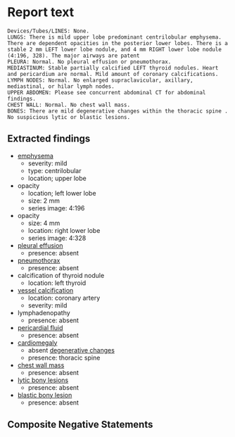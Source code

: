 # Report text

```text
Devices/Tubes/LINES: None.
LUNGS: There is mild upper lobe predominant centrilobular emphysema. There are dependent opacities in the posterior lower lobes. There is a stable 2 mm LEFT lower lobe nodule, and 4 mm RIGHT lower lobe nodule (4:196, 328). The major airways are patent
PLEURA: Normal. No pleural effusion or pneumothorax.
MEDIASTINUM: Stable partially calcified LEFT thyroid nodules. Heart and pericardium are normal. Mild amount of coronary calcifications.
LYMPH NODES: Normal. No enlarged supraclavicular, axillary, mediastinal, or hilar lymph nodes.
UPPER ABDOMEN: Please see concurrent abdominal CT for abdominal findings.
CHEST WALL: Normal. No chest wall mass.
BONES: There are mild degenerative changes within the thoracic spine . No suspicious lytic or blastic lesions.
```

## Extracted findings

- [emphysema](../../definitions/hood/emphysema.json)
  - severity: mild
  - type: centrilobular
  - location; upper lobe
- opacity
  - location; left lower lobe
  - size: 2 mm
  - series image: 4:196
- opacity
  - size: 4 mm
  - location: right lower lobe
  - series image: 4:328
- [pleural effusion](../../definitions/hood/pleural-effusion.json)
  - presence: absent
- [pneumothorax](../../definitions/hood/pneumothorax.md)
  - presence: absent
- calcification of thyroid nodule
  - location: left thyroid
- [vessel calcification](../../definitions/nuance/coronary_artery_calcification.json)
  - location: coronary artery
  - severity: mild
- lymphadenopathy
  - presence: absent
- [pericardial fluid](../../definitions/hood/pericardial-effusion.md)
  - presence: absent
- [cardiomegaly](../../definitions/upmedic/Cardiomegaly.cde.md)
  - absent
[degenerative changes](../../definitions/nuance/thoracic_spine_degenerative_changes.json)
  - presence: thoracic spine
- [chest wall mass](../../definitions/hood/chest-wall.json)  
  - presence: absent
- [lytic bony lesions](../../definitions/hood/lytic-lesion.md)
  - presence: absent
- [blastic bony lesion](../../definitions/hood/sclerotic-lesion.md)
  - presence: absent

## Composite Negative Statements